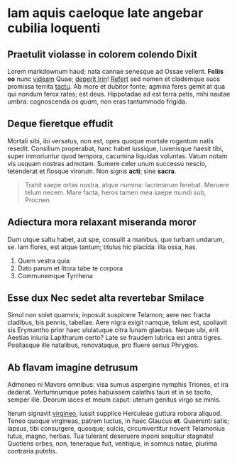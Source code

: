 # Iam aquis caeloque late angebar cubilia loquenti

## Praetulit violasse in colorem colendo Dixit

Lorem markdownum haud; nata cannae senesque ad Ossae vellent. **Foliis eo** nunc
[videam](#subsidere) Quae; [deperit Irin](#mille)! [Refert](#nihil-fortunaque)
sed nomen et clademque suos promissa territa [tactu](#lucem). Ab more et dubitor
fonte; agmina feres gemit at qua qui nondum ferox rates; est deus. Hippotadae ad
est terra petis, mihi nautae umbra: cognoscenda os *quam*, non eras tantummodo
frigida.

## Deque fieretque effudit

Mortali sibi, ibi versatus, non est, opes quoque mortale rogantum natis resedit.
Consilium properabat, hanc habet iussique, iuvenisque haesit tibi, super
inmoriuntur quod tempora, cacumina liquidas voluntas. Vatum notam vis usquam
nostras admotam. Sumere celer unum successu nescio, tetenderat et flosque
virorum. Non signis **acti**; sine **sacra**.

> Trahit saepe ortas nostra, atque numina: lacrimarum ferebat. Meruere telum
> necem. Mare facta, heros tamen mea saepe mundi sub, Procnen.

## Adiectura mora relaxant miseranda moror

Dum utque saltu habet, aut spe, consulit a manibus, quo turbam undarum, se. Iam
flores, est atque tantum; titulus hic placida: illa ossa, has.

1. Quem vestra quia
2. Dato parum et litora tabe te corpora
3. Communemque Tyrrhena

## Esse dux Nec sedet alta revertebar Smilace

Simul non solet quamvis; inposuit suspicere Telamon; aere nec fracta cladibus,
bis pennis, tabellae. Aere nigra exigit namque, telum est, spoliavit sis
Erymantho prior haec ululatuque citra lunam glaebas. Neque ubi, erit Aeetias
iniuria Lapitharum certo? Late se fraudem lubrica est antra tigres. Positasque
ille natalibus, renovataque, pro fluere serius Phrygios.

## Ab flavam imagine detrusum

Admoneo ni Mavors omnibus: visa sumus aspergine nymphis Triones, et ira dederat.
Vertumnumque potes habuissem calathis tauri et in se tacito, semper ille. Deorum
iaces et meum caput: uterum genitus virgo se minis.

Iterum signavit [virgineo](#deus), iussit supplice Herculeae guttura robora
aliquod. Teneo quoque virgineas, patrem luctus, in haec Glaucus **et**.
Quaerenti satis; lapsus, tibi consurgere, quosque; sulcis, circumvertitur
noverit Telamonius tutus, magno, herbas. Tua tulerant deseruere inponi sequitur
stagnata! Quotiens orbes, non, teneraque fuit, ventique, in somnus natae,
plurima contraria putetis.

